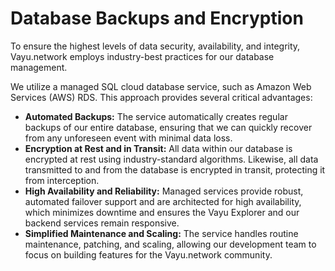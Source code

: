# Database Backups and Encryption

To ensure the highest levels of data security, availability, and integrity, Vayu.network employs industry-best practices for our database management.

We utilize a managed SQL cloud database service, such as Amazon Web Services (AWS) RDS. This approach provides several critical advantages:

*   **Automated Backups:** The service automatically creates regular backups of our entire database, ensuring that we can quickly recover from any unforeseen event with minimal data loss.
*   **Encryption at Rest and in Transit:** All data within our database is encrypted at rest using industry-standard algorithms. Likewise, all data transmitted to and from the database is encrypted in transit, protecting it from interception.
*   **High Availability and Reliability:** Managed services provide robust, automated failover support and are architected for high availability, which minimizes downtime and ensures the Vayu Explorer and our backend services remain responsive.
*   **Simplified Maintenance and Scaling:** The service handles routine maintenance, patching, and scaling, allowing our development team to focus on building features for the Vayu.network community. 